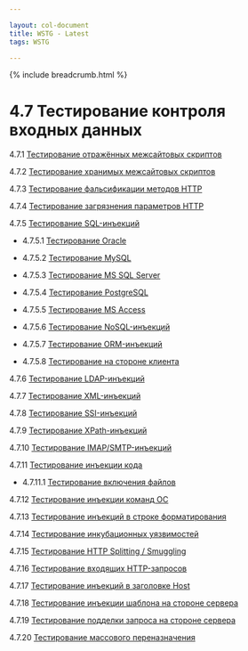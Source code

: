 ```yaml
---

layout: col-document
title: WSTG - Latest
tags: WSTG

---
```


{% include breadcrumb.html %}
# 4.7 Тестирование контроля входных данных

4.7.1 [Тестирование отражённых межсайтовых скриптов](01-Testing_for_Reflected_Cross_Site_Scripting.md)

4.7.2 [Тестирование хранимых межсайтовых скриптов](02-Testing_for_Stored_Cross_Site_Scripting.md)

4.7.3 [Тестирование фальсификации методов HTTP](03-Testing_for_HTTP_Verb_Tampering.md)

4.7.4 [Тестирование загрязнения параметров HTTP](04-Testing_for_HTTP_Parameter_Pollution.md)

4.7.5 [Тестирование SQL-инъекций](05-Testing_for_SQL_Injection.md)

- 4.7.5.1 [Тестирование Oracle](05.1-Testing_for_Oracle.md)

- 4.7.5.2 [Тестирование MySQL](05.2-Testing_for_MySQL.md)

- 4.7.5.3 [Тестирование MS SQL Server](05.3-Testing_for_SQL_Server.md)

- 4.7.5.4 [Тестирование PostgreSQL](05.4-Testing_PostgreSQL.md)

- 4.7.5.5 [Тестирование MS Access](05.5-Testing_for_MS_Access.md)

- 4.7.5.6 [Тестирование NoSQL-инъекций](05.6-Testing_for_NoSQL_Injection.md)

- 4.7.5.7 [Тестирование ORM-инъекций](05.7-Testing_for_ORM_Injection.md)

- 4.7.5.8 [Тестирование на стороне клиента](05.8-Testing_for_Client-side.md)

4.7.6 [Тестирование LDAP-инъекций](06-Testing_for_LDAP_Injection.md)

4.7.7 [Тестирование XML-инъекций](07-Testing_for_XML_Injection.md)

4.7.8 [Тестирование SSI-инъекций](08-Testing_for_SSI_Injection.md)

4.7.9 [Тестирование XPath-инъекций](09-Testing_for_XPath_Injection.md)

4.7.10 [Тестирование IMAP/SMTP-инъекций](10-Testing_for_IMAP_SMTP_Injection.md)

4.7.11 [Тестирование инъекции кода](11-Testing_for_Code_Injection.md)

- 4.7.11.1 [Тестирование включения файлов](11.1-Testing_for_File_Inclusion.md)

4.7.12 [Тестирование инъекции команд ОС](12-Testing_for_Command_Injection.md)

4.7.13 [Тестирование инъекций в строке форматирования](13-Testing_for_Format_String_Injection.md)

4.7.14 [Тестирование инкубационных уязвимостей](14-Testing_for_Incubated_Vulnerability.md)

4.7.15 [Тестирование HTTP Splitting / Smuggling](15-Testing_for_HTTP_Splitting_Smuggling.md)

4.7.16 [Тестирование входящих HTTP-запросов](16-Testing_for_HTTP_Incoming_Requests.md)

4.7.17 [Тестирование инъекций в заголовке Host](17-Testing_for_Host_Header_Injection.md)

4.7.18 [Тестирование инъекции шаблона на стороне сервера](18-Testing_for_Server-side_Template_Injection.md)

4.7.19 [Тестирование подделки запроса на стороне сервера](19-Testing_for_Server-Side_Request_Forgery.md)

4.7.20 [Тестирование массового переназначения](20-Testing_for_Mass_Assignment.md)
